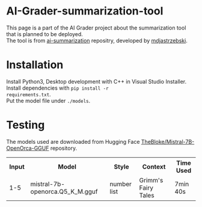 # AI-Grader-summarization-tool
This page is a part of the AI Grader project about the summarization tool that is planned to be deployed.<br>
The tool is from <a href="https://github.com/callstack/ai-summarization">ai-summarization</a> repositry, developed by <a href="https://github.com/mdjastrzebski">mdjastrzebski</a>.<br>
# Installation
Install Python3, Desktop development with C++ in Visual Studio Installer.<br>
Install dependencies with <code>pip install -r requirements.txt</code>.<br>
Put the model file under <code>./models</code>.
# Testing
The models used are downloaded from Hugging Face <a href="https://huggingface.co/TheBloke/Mistral-7B-OpenOrca-GGUF/tree/main" rel="nofollow">TheBloke/Mistral-7B-OpenOrca-GGUF</a> repository.
<br>
<table>
  <tr><th>Input</th><th>Model</th><th>Style</th><th>Context</th><th>Time Used</th></tr>
  <tr><td>1-5</td><td>mistral-7b-openorca.Q5_K_M.gguf</td><td>number list</td><td>Grimm's Fairy Tales</td><td>7min 40s</td></tr>
</table>
